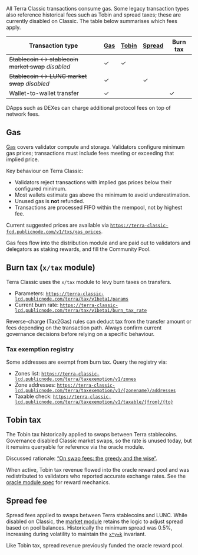 All Terra Classic transactions consume gas. Some legacy transaction types also reference historical fees such as Tobin and spread taxes; these are currently disabled on Classic. The table below summarises which fees apply.

| Transaction type | [Gas](#gas) | [Tobin](#tobin-tax) | [Spread](#spread-fee) | Burn tax |
| --- | --- | --- | --- | --- |
| ~~Stablecoin ↔ stablecoin market swap~~ *disabled* | ✓ | ✓ |  |  |
| ~~Stablecoin ↔ LUNC market swap~~ *disabled* | ✓ |  | ✓ |  |
| Wallet-to-wallet transfer | ✓ |  |  | ✓ |

DApps such as DEXes can charge additional protocol fees on top of network fees.

## Gas

[Gas](/docs/learn/glossary#fees) covers validator compute and storage. Validators configure minimum gas prices; transactions must include fees meeting or exceeding that implied price.

Key behaviour on Terra Classic:

- Validators reject transactions with implied gas prices below their configured minimum.
- Most wallets estimate gas above the minimum to avoid underestimation.
- Unused gas is **not** refunded.
- Transactions are processed FIFO within the mempool, not by highest fee.

Current suggested prices are available via [`https://terra-classic-fcd.publicnode.com/v1/txs/gas_prices`](https://terra-classic-fcd.publicnode.com/v1/txs/gas_prices).

Gas fees flow into the distribution module and are paid out to validators and delegators as staking rewards, and fill the Community Pool.

## Burn tax (`x/tax` module)

Terra Classic uses the `x/tax` module to levy burn taxes on transfers.

- Parameters: [`https://terra-classic-lcd.publicnode.com/terra/tax/v1beta1/params`](https://terra-classic-lcd.publicnode.com/terra/tax/v1beta1/params)
- Current burn rate: [`https://terra-classic-lcd.publicnode.com/terra/tax/v1beta1/burn_tax_rate`](https://terra-classic-lcd.publicnode.com/terra/tax/v1beta1/burn_tax_rate)

Reverse-charge (Tax2Gas) rules can deduct tax from the transfer amount or fees depending on the transaction path. Always confirm current governance decisions before relying on a specific behaviour.

### Tax exemption registry

Some addresses are exempt from burn tax. Query the registry via:

- Zones list: [`https://terra-classic-lcd.publicnode.com/terra/taxexemption/v1/zones`](https://terra-classic-lcd.publicnode.com/terra/taxexemption/v1/zones)
- Zone addresses: [`https://terra-classic-lcd.publicnode.com/terra/taxexemption/v1/{zonename}/addresses`](https://terra-classic-lcd.publicnode.com/terra/taxexemption/v1/%7Bzonename%7D/addresses)
- Taxable check: [`https://terra-classic-lcd.publicnode.com/terra/taxexemption/v1/taxable/{from}/{to}`](https://terra-classic-lcd.publicnode.com/terra/taxexemption/v1/taxable/%7Bfrom%7D/%7Bto%7D)

## Tobin tax

The Tobin tax historically applied to swaps between Terra stablecoins. Governance disabled Classic market swaps, so the rate is unused today, but it remains queryable for reference via the oracle module.

Discussed rationale: [“On swap fees: the greedy and the wise”](https://medium.com/terra-money/on-swap-fees-the-greedy-and-the-wise-b967f0c8914e).

When active, Tobin tax revenue flowed into the oracle reward pool and was redistributed to validators who reported accurate exchange rates. See the [oracle module spec](/docs/develop/module-specifications/oracle) for reward mechanics.

## Spread fee

Spread fees applied to swaps between Terra stablecoins and LUNC. While disabled on Classic, the [market module](/docs/develop/module-specifications/market) retains the logic to adjust spread based on pool balances. Historically the minimum spread was 0.5%, increasing during volatility to maintain the [`x*y=k`](/docs/develop/module-specifications/market#market-making-algorithm) invariant.

Like Tobin tax, spread revenue previously funded the oracle reward pool.
